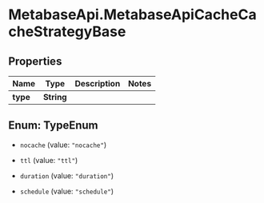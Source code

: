 # MetabaseApi.MetabaseApiCacheCacheStrategyBase

## Properties

Name | Type | Description | Notes
------------ | ------------- | ------------- | -------------
**type** | **String** |  | 



## Enum: TypeEnum


* `nocache` (value: `"nocache"`)

* `ttl` (value: `"ttl"`)

* `duration` (value: `"duration"`)

* `schedule` (value: `"schedule"`)




